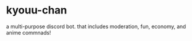 # kyouu-chan
a multi-purpose discord bot. that includes moderation, fun, economy, and anime commnads!
